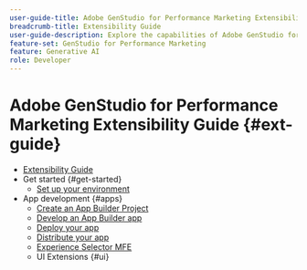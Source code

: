 ```yaml
---
user-guide-title: Adobe GenStudio for Performance Marketing Extensibility Guide
breadcrumb-title: Extensibility Guide
user-guide-description: Explore the capabilities of Adobe GenStudio for Performance Marketing extensibility framework.
feature-set: GenStudio for Performance Marketing
feature: Generative AI
role: Developer
---
```


# Adobe GenStudio for Performance Marketing Extensibility Guide {#ext-guide}

+ [Extensibility Guide](home.md)
+ Get started {#get-started}
  + [Set up your environment](setup.md)
+ App development {#apps}
  + [Create an App Builder Project](create-project.md)
  + [Develop an App Builder app](create-app.md)
  + [Deploy your app](deploy-app.md)
  + [Distribute your app](distribute-app.md)
  + [Experience Selector MFE](experience-selector.md)
  + UI Extensions {#ui}
